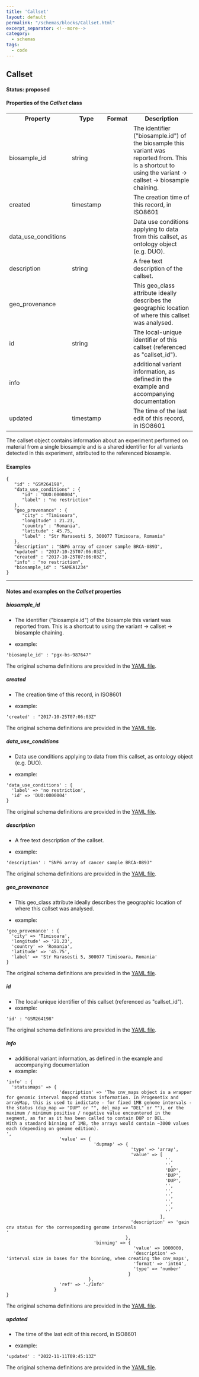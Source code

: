 ```yaml
---
title: 'Callset'
layout: default
permalink: "/schemas/blocks/Callset.html"
excerpt_separator: <!--more-->
category:
  - schemas
tags:
  - code
---
```

## Callset

#### Status: __proposed__

<!--more-->

  
<h4>Properties of the <i>Callset</i> class</h4>

<table>
  <tr>
    <th>Property</th>
    <th>Type</th>
    <th>Format</th>
    <th>Description</th>
  </tr>
  <tr>
    <td>biosample_id</td>
    <td>string</td>
    <td></td>
    <td>The identifier ("biosample.id") of the biosample this variant was reported from. This is a shortcut to using the variant -> callset -> biosample chaining.
</td>
  </tr>
  <tr>
    <td>created</td>
    <td>timestamp</td>
    <td></td>
    <td>The creation time of this record, in ISO8601
</td>
  </tr>
  <tr>
    <td>data_use_conditions</td>
    <td></td>
    <td></td>
    <td>Data use conditions applying to data from this callset, as ontology object (e.g. DUO).
</td>
  </tr>
  <tr>
    <td>description</td>
    <td>string</td>
    <td></td>
    <td>A free text description of the callset.
</td>
  </tr>
  <tr>
    <td>geo_provenance</td>
    <td></td>
    <td></td>
    <td>This geo_class attribute ideally describes the geographic location of where this callset was analysed.
</td>
  </tr>
  <tr>
    <td>id</td>
    <td>string</td>
    <td></td>
    <td>The local-unique identifier of this callset (referenced as "callset_id").</td>
  </tr>
  <tr>
    <td>info</td>
    <td></td>
    <td></td>
    <td>additional variant information, as defined in the example and accompanying documentation</td>
  </tr>
  <tr>
    <td>updated</td>
    <td>timestamp</td>
    <td></td>
    <td>The time of the last edit of this record, in ISO8601
</td>
  </tr>

</table>The callset object contains information about an experiment performed on material from a single biosample
and is a shared identifier for all variants detected in this experiment, attributed to the referenced biosample.



#### Examples

```
{
   "id" : "GSM264198",
   "data_use_conditions" : {
      "id" : "DUO:0000004",
      "label" : "no restriction"
   },
   "geo_provenance" : {
      "city" : "Timisoara",
      "longitude" : 21.23,
      "country" : "Romania",
      "latitude" : 45.75,
      "label" : "Str Marasesti 5, 300077 Timisoara, Romania"
   },
   "description" : "SNP6 array of cancer sample BRCA-0893",
   "updated" : "2017-10-25T07:06:03Z",
   "created" : "2017-10-25T07:06:03Z",
   "info" : "no restriction",
   "biosample_id" : "SAMEA1234"
}
```
--------------------------------------------------------------------------------

<h4>Notes and examples on the <i>Callset</i> properties</h4>

##### biosample_id

* The identifier ("biosample.id") of the biosample this variant was reported from. This is a shortcut to using the variant -> callset -> biosample chaining.

* example:

```
'biosample_id' : "pgx-bs-987647"
```
  
The original schema definitions are provided in the [YAML file](https://github.com/ga4gh-schemablocks/blocks/blob/master/src/yaml/callset.yaml).
##### created

* The creation time of this record, in ISO8601

* example:

```
'created' : "2017-10-25T07:06:03Z"
```
  
The original schema definitions are provided in the [YAML file](https://github.com/ga4gh-schemablocks/blocks/blob/master/src/yaml/callset.yaml).
##### data_use_conditions

* Data use conditions applying to data from this callset, as ontology object (e.g. DUO).

* example:

```
'data_use_conditions' : {
  'label' => 'no restriction',
  'id' => 'DUO:0000004'
}
```
  
The original schema definitions are provided in the [YAML file](https://github.com/ga4gh-schemablocks/blocks/blob/master/src/yaml/callset.yaml).
##### description

* A free text description of the callset.

* example:

```
'description' : "SNP6 array of cancer sample BRCA-0893"
```
  
The original schema definitions are provided in the [YAML file](https://github.com/ga4gh-schemablocks/blocks/blob/master/src/yaml/callset.yaml).
##### geo_provenance

* This geo_class attribute ideally describes the geographic location of where this callset was analysed.

* example:

```
'geo_provenance' : {
  'city' => 'Timisoara',
  'longitude' => '21.23',
  'country' => 'Romania',
  'latitude' => '45.75',
  'label' => 'Str Marasesti 5, 300077 Timisoara, Romania'
}
```
  
The original schema definitions are provided in the [YAML file](https://github.com/ga4gh-schemablocks/blocks/blob/master/src/yaml/callset.yaml).
##### id

* The local-unique identifier of this callset (referenced as "callset_id").
* example:

```
'id' : "GSM264198"
```
  
The original schema definitions are provided in the [YAML file](https://github.com/ga4gh-schemablocks/blocks/blob/master/src/yaml/callset.yaml).
##### info

* additional variant information, as defined in the example and accompanying documentation
* example:

```
'info' : {
  'statusmaps' => {
                    'description' => 'The cnv_maps object is a wrapper for genomic interval mapped status information. In Progenetix and arrayMap, this is used to indictate - for fixed 1MB genome intervals - the status (dup_map => "DUP" or "", del_map => "DEL" or ""), or the maximum / minimum positive / negative value encountered in the segment, as far as it has been called to contain DUP or DEL.
With a standard binning of 1MB, the arrays would contain ~3000 values each (depending on genome edition).
',
                    'value' => {
                                 'dupmap' => {
                                               'type' => 'array',
                                               'value' => [
                                                            '',
                                                            '',
                                                            'DUP',
                                                            'DUP',
                                                            'DUP',
                                                            '',
                                                            '',
                                                            '',
                                                            '',
                                                            '',
                                                            ''
                                                          ],
                                               'description' => 'gain cnv status for the corresponding genome intervals
'
                                             },
                                 'binning' => {
                                                'value' => 1000000,
                                                'description' => 'interval size in bases for the binning, when creating the cnv_maps',
                                                'format' => 'int64',
                                                'type' => 'number'
                                              }
                               },
                    'ref' => './Info'
                  }
}
```
  
The original schema definitions are provided in the [YAML file](https://github.com/ga4gh-schemablocks/blocks/blob/master/src/yaml/callset.yaml).
##### updated

* The time of the last edit of this record, in ISO8601

* example:

```
'updated' : "2022-11-11T09:45:13Z"
```
  
The original schema definitions are provided in the [YAML file](https://github.com/ga4gh-schemablocks/blocks/blob/master/src/yaml/callset.yaml).
